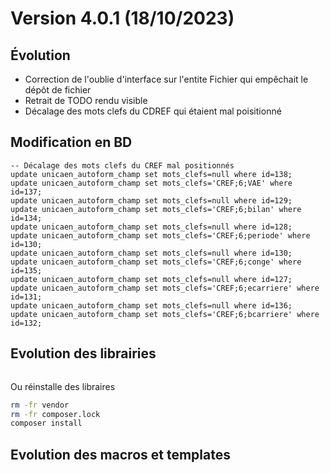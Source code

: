 Version 4.0.1 (18/10/2023)
====

Évolution
---
- Correction de l'oublie d'interface sur l'entite Fichier qui empêchait le dépôt de fichier
- Retrait de TODO rendu visible
- Décalage des mots clefs du CDREF qui étaient mal poisitionné


Modification en BD
---

```postgresql
-- Décalage des mots clefs du CREF mal positionnés
update unicaen_autoform_champ set mots_clefs=null where id=138;
update unicaen_autoform_champ set mots_clefs='CREF;6;VAE' where id=137;
update unicaen_autoform_champ set mots_clefs=null where id=129;
update unicaen_autoform_champ set mots_clefs='CREF;6;bilan' where id=134;
update unicaen_autoform_champ set mots_clefs=null where id=128;
update unicaen_autoform_champ set mots_clefs='CREF;6;periode' where id=130;
update unicaen_autoform_champ set mots_clefs=null where id=130;
update unicaen_autoform_champ set mots_clefs='CREF;6;conge' where id=135;
update unicaen_autoform_champ set mots_clefs=null where id=127;
update unicaen_autoform_champ set mots_clefs='CREF;6;ecarriere' where id=131;
update unicaen_autoform_champ set mots_clefs=null where id=136;
update unicaen_autoform_champ set mots_clefs='CREF;6;bcarriere' where id=132;
```

Evolution des librairies
---



```bash
```

Ou réinstalle des libraires
```bash
rm -fr vendor
rm -fr composer.lock
composer install
```

Evolution des macros et templates
---
